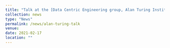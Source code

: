 ```yaml
---
title: "Talk at the [Data Centric Engineering group, Alan Turing Institute, UK](https://sites.google.com/view/dce-reading-group) (virtual): *'Functional priors for Bayesian neural networks'*."
collection: news
type: "News"
permalink: /news/alan-turing-talk
venue: 
date: 2021-02-17
location: ""
---
```

